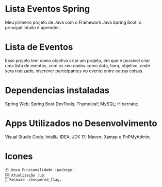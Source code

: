 # Lista Eventos Spring
 Meu primeiro projeto de Java com o Framework Java Spring Boot, o principal intuito é aprender.

# Lista de Eventos
 Esse projeto tem como objetivo criar um projeto, em que e possivel criar uma lista de eventos, com os seu dados como data, hora, objetivo, onde sera realizado, inscrever participantes no evento entre outras coisas.

# Dependencias instaladas
 Spring Web;
 Spring Boot DevTools;
 Thymeleaf;
 MySQL;
 Hibernate;

# Apps Utilizados no Desenvolvimento
Visual Studio Code; IntelliJ IDEA; JDK 17; Maven; Xampp e PhPMyAdmin;

# Icones
    📦 Nova Funcionalidade :packege:
    🆙 Atualização :up:
    🏁 Releaze :chequered_flag:
